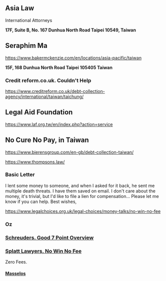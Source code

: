 ## Asia Law

International Attorneys

**17F, Suite B, No. 167
Dunhua North Road
Taipei 10549, Taiwan**

## Seraphim Ma

https://www.bakermckenzie.com/en/locations/asia-pacific/taiwan

**15F, 168 Dunhua North Road
Taipei 105405
Taiwan**

### Credit reform.co.uk. Couldn't Help

https://www.creditreform.co.uk/debt-collection-agency/international/taiwan/taichung/

## Legal Aid Foundation

https://www.laf.org.tw/en/index.php?action=service

## No Cure No Pay, in Taiwan

https://www.bierensgroup.com/en-gb/debt-collection-taiwan/

https://www.thompsons.law/

### Basic Letter

I lent some money to someone, and when I asked for it back, he sent me multiple death threats. I have them saved on email. I don't care about the money, it's trivial, but I'd like to file a lien for compensation... Please let me know if you can help. Best wishes, 

https://www.legalchoices.org.uk/legal-choices/money-talks/no-win-no-fee

### Oz 

### [Schreuders. Good 7 Point Overview](https://schreuders.com.au/7-reasons-to-consider-a-no-win-no-fee-lawyer)

### [Splatt Lawyers, No Win No Fee](https://splattlawyers.com.au/what-is-no-win-no-fee/#how-does-no-win-no-fee-work)

Zero Fees.

#### [Masselos](https://masselos.com.au/how-do-no-win-no-fee-lawyers-work/)


